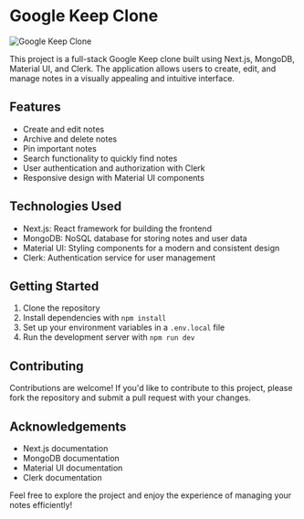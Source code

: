 # Google Keep Clone

![Google Keep Clone](https://cdn.sanity.io/images/yuydehr2/production/d4436b5c314eba439ff3133d80595b3677998cd2-1439x788.png)

This project is a full-stack Google Keep clone built using Next.js, MongoDB, Material UI, and Clerk. The application allows users to create, edit, and manage notes in a visually appealing and intuitive interface.

## Features

- Create and edit notes
- Archive and delete notes
- Pin important notes
- Search functionality to quickly find notes
- User authentication and authorization with Clerk
- Responsive design with Material UI components

## Technologies Used

- Next.js: React framework for building the frontend
- MongoDB: NoSQL database for storing notes and user data
- Material UI: Styling components for a modern and consistent design
- Clerk: Authentication service for user management

## Getting Started

1. Clone the repository
2. Install dependencies with `npm install`
3. Set up your environment variables in a `.env.local` file
4. Run the development server with `npm run dev`

## Contributing

Contributions are welcome! If you'd like to contribute to this project, please fork the repository and submit a pull request with your changes.

## Acknowledgements

- Next.js documentation
- MongoDB documentation
- Material UI documentation
- Clerk documentation

Feel free to explore the project and enjoy the experience of managing your notes efficiently!
